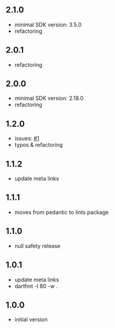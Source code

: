 ## 2.1.0
- minimal SDK version: 3.5.0
- refactoring

## 2.0.1
- refactoring

## 2.0.0
- minimal SDK version: 2.18.0
- refactoring

## 1.2.0
- issues: [#1](https://github.com/ykmnkmi/radix-tree.dart/issues/1)
- typos & refactoring

## 1.1.2
- update meta links

## 1.1.1
- moves from pedantic to lints package

## 1.1.0
- null safety release

## 1.0.1
- update meta links
- dartfmt -l 80 -w .

## 1.0.0
- initial version
